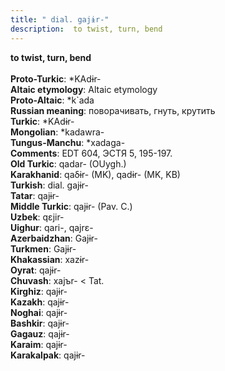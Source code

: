```yaml
---
title: " dial. gajɨr-"
description:  to twist, turn, bend
---
```

<p data-pagefind-weight="0.5">
<strong> to twist, turn, bend</strong><br><br>
<strong>Proto-Turkic</strong>:  *KAdɨr-<br>
<strong>Altaic etymology</strong>:  Altaic etymology<br>
<strong> Proto-Altaic</strong>:  *k`ada<br>
<strong>Russian meaning</strong>:  поворачивать, гнуть, крутить<br>
<strong>Turkic</strong>:  *KAdɨr-<br>
<strong>Mongolian</strong>:  *kadawra-<br>
<strong>Tungus-Manchu</strong>:  *xadaga-<br>
<strong>Comments</strong>:  EDT 604, ЭСТЯ 5, 195-197.<br>
<strong>Old Turkic</strong>:  qadar- (OUygh.)<br>
<strong>Karakhanid</strong>:  qaδɨr- (MK), qadɨr- (MK, KB)<br>
<strong>Turkish</strong>:  dial. gajɨr-<br>
<strong>Tatar</strong>:  qajɨr-<br>
<strong>Middle Turkic</strong>:  qajɨr- (Pav. C.)<br>
<strong>Uzbek</strong>:  qɛjir-<br>
<strong>Uighur</strong>:  qari-, qajrɛ-<br>
<strong>Azerbaidzhan</strong>:  Gajɨr-<br>
<strong>Turkmen</strong>:  Gajɨr-<br>
<strong>Khakassian</strong>:  xazɨr-<br>
<strong>Oyrat</strong>:  qajɨr-<br>
<strong>Chuvash</strong>:  xajъr- < Tat.<br>
<strong>Kirghiz</strong>:  qajɨr-<br>
<strong>Kazakh</strong>:  qajɨr-<br>
<strong>Noghai</strong>:  qajɨr-<br>
<strong>Bashkir</strong>:  qajɨr-<br>
<strong>Gagauz</strong>:  qajɨr-<br>
<strong>Karaim</strong>:  qajɨr-<br>
<strong>Karakalpak</strong>:  qajɨr-<br>

</p>
